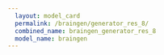 ```yaml
---
  layout: model_card
  permalink: /braingen/generator_res_8/
  combined_name: braingen_generator_res_8
  model_name: braingen
---
```

  